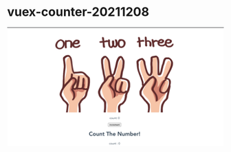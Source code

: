 # vuex-counter-20211208
![RUNOOB 图标](https://github.com/michaelyenoke/vuex-counter-20211208/blob/main/theWeb.png)

